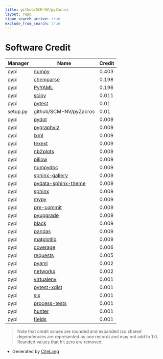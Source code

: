 ```yaml
---
title: github/SCM-NV/pyZacros
layout: repo
tipue_search_active: true
exclude_from_search: true
---
```

# Software Credit

|Manager|Name|Credit|
|-------|----|------|
|pypi|[numpy](https://www.numpy.org)|0.403|
|pypi|[chemparse](https://pypi.org/project/chemparse)|0.198|
|pypi|[PyYAML](https://pyyaml.org/)|0.196|
|pypi|[scipy](https://www.scipy.org)|0.011|
|pypi|[pytest](https://docs.pytest.org/en/latest/)|0.01|
|setup.py|github/SCM-NV/pyZacros|0.01|
|pypi|[pydot](https://pypi.org/project/pydot)|0.009|
|pypi|[pygraphviz](https://pypi.org/project/pygraphviz)|0.009|
|pypi|[lxml](https://pypi.org/project/lxml)|0.009|
|pypi|[texext](https://pypi.org/project/texext)|0.009|
|pypi|[nb2plots](https://pypi.org/project/nb2plots)|0.009|
|pypi|[pillow](https://pypi.org/project/pillow)|0.009|
|pypi|[numpydoc](https://pypi.org/project/numpydoc)|0.009|
|pypi|[sphinx-gallery](https://pypi.org/project/sphinx-gallery)|0.009|
|pypi|[pydata-sphinx-theme](https://pypi.org/project/pydata-sphinx-theme)|0.009|
|pypi|[sphinx](https://pypi.org/project/sphinx)|0.009|
|pypi|[mypy](https://pypi.org/project/mypy)|0.009|
|pypi|[pre-commit](https://pypi.org/project/pre-commit)|0.009|
|pypi|[pyupgrade](https://pypi.org/project/pyupgrade)|0.009|
|pypi|[black](https://pypi.org/project/black)|0.009|
|pypi|[pandas](https://pypi.org/project/pandas)|0.009|
|pypi|[matplotlib](https://pypi.org/project/matplotlib)|0.009|
|pypi|[coverage](https://pypi.org/project/coverage)|0.006|
|pypi|[requests](https://pypi.org/project/requests)|0.005|
|pypi|[pyaml](https://github.com/mk-fg/pretty-yaml)|0.002|
|pypi|[networkx](https://networkx.org/)|0.002|
|pypi|[virtualenv](https://pypi.org/project/virtualenv)|0.001|
|pypi|[pytest-xdist](https://pypi.org/project/pytest-xdist)|0.001|
|pypi|[six](https://pypi.org/project/six)|0.001|
|pypi|[process-tests](https://pypi.org/project/process-tests)|0.001|
|pypi|[hunter](https://pypi.org/project/hunter)|0.001|
|pypi|[fields](https://pypi.org/project/fields)|0.001|


> Note that credit values are rounded and expanded (so shared dependencies are represented as one record) and may not add to 1.0. Rounded values that hit zero are removed.


- Generated by [CiteLang](https://github.com/vsoch/citelang)
